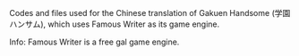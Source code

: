 Codes and files used for the Chinese translation of Gakuen Handsome (学園ハンサム), which uses Famous Writer as its game engine.

Info: Famous Writer is a free gal game engine.
